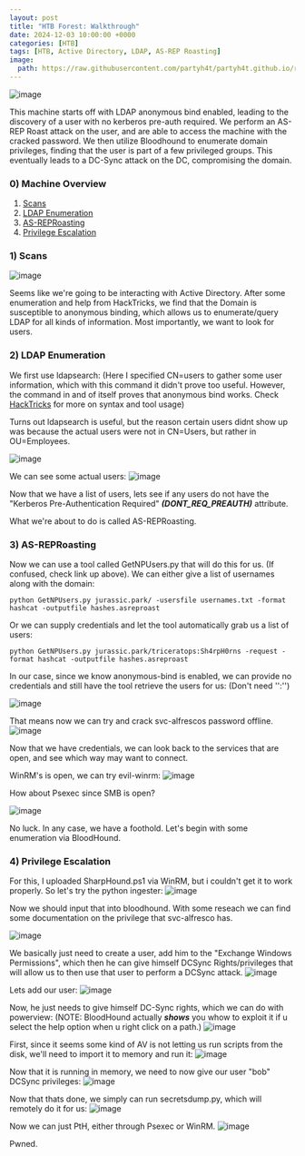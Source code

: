 ```yaml
---
layout: post
title: "HTB Forest: Walkthrough"
date: 2024-12-03 10:00:00 +0000
categories: [HTB]
tags: [HTB, Active Directory, LDAP, AS-REP Roasting]
image:
  path: https://raw.githubusercontent.com/partyh4t/partyh4t.github.io/refs/heads/main/assets/posts/Headers/HTB.png
---
```


![image](https://github.com/partyh4t/Cyber-Notes/assets/114421293/b5f78c88-9502-468b-87ee-63a6895921f8)

This machine starts off with LDAP anonymous bind enabled, leading to the discovery of a user with no kerberos pre-auth required. We perform an AS-REP Roast attack on the user, and are able to access the machine with the cracked password. We then utilize Bloodhound to enumerate domain privileges, finding that the user is part of a few privileged groups. This eventually leads to a DC-Sync attack on the DC, compromising the domain.

### 0) Machine Overview
1. [Scans](#1-scans)
2. [LDAP Enumeration](#2-ldap-enumeration)
3. [AS-REPRoasting](#3-as-reproasting)
4. [Privilege Escalation](#4-privilege-escalation)

### 1) Scans
![image](https://github.com/partyh4t/Cyber-Notes/assets/114421293/d2c3fec9-46e2-47a4-a390-8206f8f15406)

Seems like we're going to be interacting with Active Directory. After some enumeration and help from HackTricks, we find that the Domain is susceptible to anonymous binding, which allows us to enumerate/query LDAP for all kinds of information. Most importantly, we want to look for users.

### 2) LDAP Enumeration
We first use ldapsearch: (Here I specified CN=users to gather some user information, which with this command it didn't prove too useful. However, the command in and of itself proves that anonymous bind works. Check [HackTricks](https://book.hacktricks.xyz/network-services-pentesting/pentesting-ldap#windapsearch) for more on syntax and tool usage)

Turns out ldapsearch is useful, but the reason certain users didnt show up was because the actual users were not in CN=Users, but rather in OU=Employees.

![image](https://github.com/partyh4t/Cyber-Notes/assets/114421293/30e331fd-8e4a-48bf-94a1-053ad8c549a1)

We can see some actual users:
![image](https://github.com/partyh4t/Cyber-Notes/assets/114421293/6fe0f74c-27e8-432b-a37c-2049b98c150e)

Now that we have a list of users, lets see if any users do not have the "Kerberos Pre-Authentication Required" ***(DONT_REQ_PREAUTH)*** attribute. 

What we're about to do is called AS-REPRoasting.


### 3) AS-REPRoasting
Now we can use a tool called GetNPUsers.py that will do this for us. (If confused, check link up above). 
We can either give a list of usernames along with the domain:
```
python GetNPUsers.py jurassic.park/ -usersfile usernames.txt -format hashcat -outputfile hashes.asreproast
```

Or we can supply credentials and let the tool automatically grab us a list of users:
```
python GetNPUsers.py jurassic.park/triceratops:Sh4rpH0rns -request -format hashcat -outputfile hashes.asreproast
```

In our case, since we know anonymous-bind is enabled, we can provide no credentials and still have the tool retrieve the users for us: (Don't need '':'')

![image](https://github.com/partyh4t/Cyber-Notes/assets/114421293/c440b8ef-b48c-4b56-9e0f-c15d6f9f3508)

That means now we can try and crack svc-alfrescos password offline.
![image](https://github.com/partyh4t/Cyber-Notes/assets/114421293/467c0264-c86e-4b36-bbd2-a71c9f2b2f6d)

Now that we have credentials, we can look back to the services that are open, and see which way may want to connect.

WinRM's is open, we can try evil-winrm:
![image](https://github.com/partyh4t/Cyber-Notes/assets/114421293/cf34fe7c-e148-4019-b7fd-69235928e8ef)

How about Psexec since SMB is open? 

![image](https://github.com/partyh4t/Cyber-Notes/assets/114421293/997d6eb6-d93c-4633-9187-efc28b389796)

No luck. In any case, we have a foothold. Let's begin with some enumeration via BloodHound. 


### 4) Privilege Escalation
For this, I uploaded SharpHound.ps1 via WinRM, but i couldn't get it to work properly. So let's try the python ingester:
![image](https://github.com/partyh4t/Cyber-Notes/assets/114421293/cd4f70d1-9c76-4757-a1d1-8cdcdbb63b68)

Now we should input that into bloodhound. With some reseach we can find some documentation on the privilege that svc-alfresco has.

![image](https://github.com/partyh4t/Cyber-Notes/assets/114421293/782628fe-86db-41a8-93c3-887ee876ab07)

We basically just need to create a user, add him to the "Exchange Windows Permissions", which then he can give himself DCSync Rights/privileges that will allow us to then use that user to perform a DCSync attack.
![image](https://github.com/partyh4t/Cyber-Notes/assets/114421293/3bac2a69-e7a5-4982-9096-cbe4e910f3eb)

Lets add our user:
![image](https://github.com/partyh4t/Cyber-Notes/assets/114421293/bf0f7610-90d2-4dfb-82fa-5c6245f27836)

Now, he just needs to give himself DC-Sync rights, which we can do with powerview:
(NOTE: BloodHound actually ***shows*** you whow to exploit it if u select the help option when u right click on a path.)
![image](https://github.com/partyh4t/Cyber-Notes/assets/114421293/571e1675-2ddc-4f76-ac4b-13e2bb74e337)

First, since it seems some kind of AV is not letting us run scripts from the disk, we'll need to import it to memory and run it:
![image](https://github.com/partyh4t/Cyber-Notes/assets/114421293/1adc2335-cdd0-4c24-824d-25750c1c0374)

Now that it is running in memory, we need to now give our user "bob" DCSync privileges:
![image](https://github.com/partyh4t/Cyber-Notes/assets/114421293/be50c0c2-6188-434a-95a3-b5f9ee675293)

Now that thats done, we simply can run secretsdump.py, which will remotely do it for us:
![image](https://github.com/partyh4t/Cyber-Notes/assets/114421293/8eeaf7c1-e478-4d71-99db-71412e9d3a88)

Now we can just PtH, either through Psexec or WinRM.
![image](https://github.com/partyh4t/Cyber-Notes/assets/114421293/f1090b2b-4b6e-4abb-888a-047b23ef3e92)

Pwned.






















